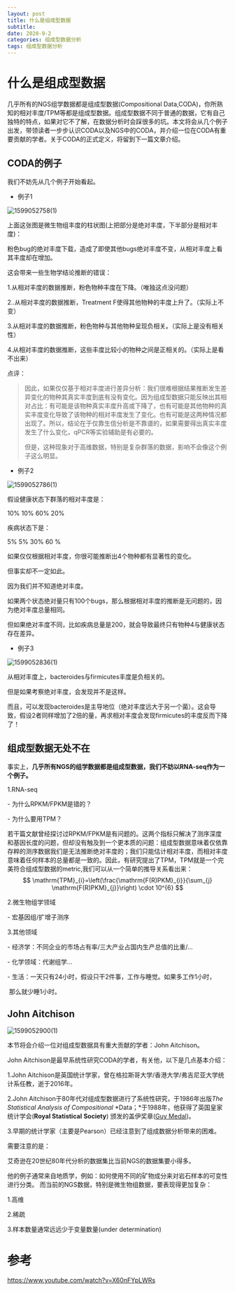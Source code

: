 ```yaml
---
layout: post
title: 什么是组成型数据
subtitle: 
date: 2020-9-2
categories: 组成型数据分析
tags: 组成型数据分析
---
```


# 什么是组成型数据

几乎所有的NGS组学数据都是组成型数据(Compositional Data,CODA)，你所熟知的相对丰度/TPM等都是组成型数据。组成型数据不同于普通的数据，它有自己独特的特点，如果对它不了解，在数据分析时会踩很多的坑。本文将会从几个例子出发，带领读者一步步认识CODA以及NGS中的CODA，并介绍一位在CODA有重要贡献的学者。关于CODA的正式定义，将留到下一篇文章介绍。



## CODA的例子

我们不妨先从几个例子开始看起。

- 例子1


![1599052758(1)](https://raw.githubusercontent.com/SZJShuffle/picGo/master/1599052758(1).png)

上面这张图是微生物组丰度的柱状图(上把部分是绝对丰度，下半部分是相对丰度)：

粉色bug的绝对丰度下载，造成了即使其他bugs绝对丰度不变，从相对丰度上看其丰度却在增加。

这会带来一些生物学结论推断的错误：

1.从相对丰度的数据推断，粉色物种丰度在下降。（唯独这点没问题）

2..从相对丰度的数据推断，Treatment F使得其他物种的丰度上升了。（实际上不变）

3.从相对丰度的数据推断，粉色物种与其他物种呈现负相关。（实际上是没有相关性）

4.从相对丰度的数据推断，这些丰度比较小的物种之间是正相关的。（实际上是看不出来）

点评：

>  因此，如果仅仅基于相对丰度进行差异分析：我们很难根据结果推断发生差异变化的物种其真实丰度到底有没有变化。因为组成型数据只能反映出其相对占比：有可能是该物种真实丰度升高或下降了，也有可能是其他物种的真实丰度变化导致了该物种的相对丰度发生了变化。也有可能是这两种情况都出现了。所以，结论在于仅靠生信分析是不靠谱的，如果需要得出真实丰度发生了什么变化，qPCR等实验辅助是有必要的。
>
>  但是，这种现象对于高维数据，特别是复杂群落的数据，影响不会像这个例子这么明显。

- 例子2

![1599052786(1)](https://raw.githubusercontent.com/SZJShuffle/picGo/master/1599052786(1).png)



假设健康状态下群落的相对丰度是：

10% 10% 60% 20%

疾病状态下是：

5% 5% 30% 60 %

如果仅仅根据相对丰度，你很可能推断出4个物种都有显著性的变化。

但事实却不一定如此。

因为我们并不知道绝对丰度。

如果两个状态绝对量只有100个bugs，那么根据相对丰度的推断是无问题的，因为绝对丰度总量相同。

但如果绝对丰度不同，比如疾病总量是200，就会导致最终只有物种4与健康状态存在差异。

- 例子3

![1599052836(1)](https://raw.githubusercontent.com/SZJShuffle/picGo/master/1599052836(1).png)



从相对丰度上，bacteroides与firmicutes丰度是负相关的。

但是如果考察绝对丰度，会发现并不是这样。

而且，可以发现bacteroides是主导地位（绝对丰度远大于另一个菌）。这会导致，假设2者同样增加了2倍的量，再求相对丰度会发现firmicutes的丰度反而下降了！



## 组成型数据无处不在

事实上，**几乎所有NGS的组学数据都是组成型数据，我们不妨以RNA-seq作为一个例子。**

1.RNA-seq

  \- 为什么RPKM/FPKM是错的？

  \- 为什么要用TPM？

若干篇文献曾经探讨过RPKM/FPKM是有问题的。这两个指标只解决了测序深度和基因长度的问题，但却没有触及到一个更本质的问题：组成型数据意味着仅依靠存粹的测序数据我们是无法推断绝对丰度的；我们只能估计相对丰度，而相对丰度意味着任何样本的总量都是一致的。因此，有研究提出了TPM，TPM就是一个完美符合组成型数据的metric,我们可以从一个简单的推导关系看出来：
$$
\mathrm{TPM}_{i}=\left(\frac{\mathrm{F(R)PKM}_{i}}{\sum_{j} \mathrm{F(R)PKM}_{j}}\right) \cdot 10^{6}
$$


2.微生物组学领域

  \- 宏基因组/扩增子测序

3.其他领域

  \- 经济学：不同企业的市场占有率/三大产业占国内生产总值的比重/…

  \- 化学领域：代谢组学…

  \- 生活：一天只有24小时，假设只干2件事，工作与睡觉。如果多工作1小时，

​          那么就少睡1小时。



## John Aitchison

![1599052900(1)](https://raw.githubusercontent.com/SZJShuffle/picGo/master/1599052900(1).png)

本节将会介绍一位对组成型数据具有重大贡献的学者：John Aitchison。

John Aitchison是最早系统性研究CODA的学者，有关他，以下是几点基本介绍：

1.John Aitchison是英国统计学家，曾在格拉斯哥大学/香港大学/弗吉尼亚大学统计系任教，逝于2016年。

2.John Aitchison于80年代对组成型数据进行了系统性研究，于1986年出版*The Statistical Analysis of Compositional* *Data；*于1988年，他获得了英国皇家统计学会(**Royal Statistical** **Society**) 颁发的盖伊奖章([Guy Medal](https://en.wikipedia.org/wiki/Guy_Medal))。

3.早期的统计学家（主要是Pearson）已经注意到了组成数据分析带来的困难。

需要注意的是：

艾奇逊在20世纪80年代分析的数据集比当前NGS的数据集要小得多。 

他的例子通常来自地质学，例如：如何使用不同的矿物成分来对岩石样本的可变性进行分类。 而当前的NGS数据，特别是微生物组数据，要表现得更加复杂：

1.高维

2.稀疏

3.样本数量通常远远少于变量数量(under determination) 





# 参考

 https://www.youtube.com/watch?v=X60nFYpLWRs 